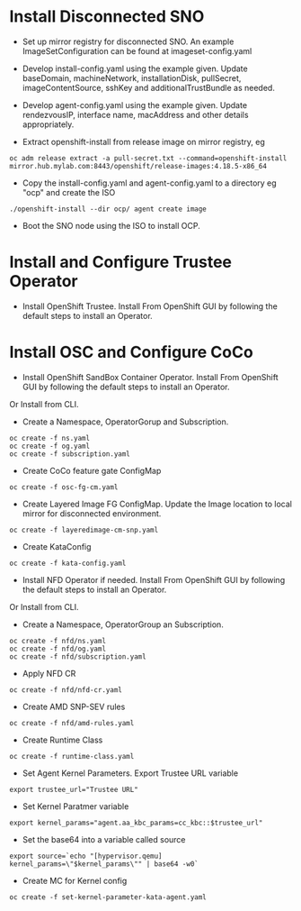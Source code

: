 # Install Disconnected SNO

* Set up mirror registry for disconnected SNO. An example ImageSetConfiguration can be found at imageset-config.yaml

* Develop install-config.yaml using the example given. Update baseDomain, machineNetwork, installationDisk, pullSecret, imageContentSource, sshKey and additionalTrustBundle as needed.

* Develop agent-config.yaml using the example given. Update rendezvousIP, interface name, macAddress and other details appropriately.

* Extract openshift-install from release image on mirror registry, eg

```
oc adm release extract -a pull-secret.txt --command=openshift-install mirror.hub.mylab.com:8443/openshift/release-images:4.18.5-x86_64
```

* Copy the install-config.yaml and agent-config.yaml to a directory eg "ocp" and create the ISO

```
./openshift-install --dir ocp/ agent create image
```

* Boot the SNO node using the ISO to install OCP.

# Install and Configure Trustee Operator

* Install OpenShift Trustee.
Install From OpenShift GUI by following the default steps to install an Operator.

# Install OSC and Configure CoCo

* Install OpenShift SandBox Container Operator.
Install From OpenShift GUI by following the default steps to install an Operator.

Or Install from CLI.
* Create a Namespace, OperatorGorup and Subscription.

```
oc create -f ns.yaml
oc create -f og.yaml
oc create -f subscription.yaml
```
* Create CoCo feature gate ConfigMap
```
oc create -f osc-fg-cm.yaml
```
* Create Layered Image FG ConfigMap. Update the Image location to local mirror for disconnected environment.

```
oc create -f layeredimage-cm-snp.yaml
```

* Create KataConfig
```
oc create -f kata-config.yaml
```

* Install NFD Operator if needed.
Install From OpenShift GUI by following the default steps to install an Operator.

Or Install from CLI.
* Create a Namespace, OperatorGroup an Subscription.

```
oc create -f nfd/ns.yaml
oc create -f nfd/og.yaml
oc create -f nfd/subscription.yaml
```
* Apply NFD CR

```
oc create -f nfd/nfd-cr.yaml
```
* Create AMD SNP-SEV rules

```
oc create -f nfd/amd-rules.yaml 
```

* Create Runtime Class
```
oc create -f runtime-class.yaml
```

* Set Agent Kernel Parameters. Export Trustee URL variable
```
export trustee_url="Trustee URL"
```

* Set Kernel Paratmer variable
```
export kernel_params="agent.aa_kbc_params=cc_kbc::$trustee_url"
```
* Set the base64 into a variable called source
```
export source=`echo "[hypervisor.qemu]
kernel_params=\"$kernel_params\"" | base64 -w0`
```
* Create MC for Kernel config
```
oc create -f set-kernel-parameter-kata-agent.yaml
```
